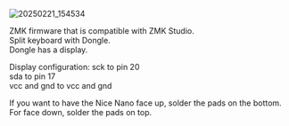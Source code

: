 ![20250221_154534](https://github.com/user-attachments/assets/0850a692-3fcd-44b7-a864-f737b6b71859)

ZMK firmware that is compatible with ZMK Studio.  
Split keyboard with Dongle.  
Dongle has a display.  
  
Display configuration:
sck to pin 20  
sda to pin 17     
vcc and gnd to vcc and gnd 
 
If you want to have the Nice Nano face up, solder the pads on the bottom. For face down, solder the pads on top.
